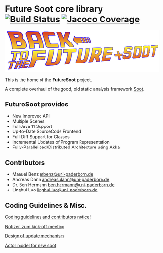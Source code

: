 # Future Soot core library [![Build Status](https://soot-build.cs.uni-paderborn.de/jenkins/job/soot-reloaded/job/soot-reloaded-develop/badge/icon)](https://soot-build.cs.uni-paderborn.de/jenkins/job/soot-reloaded/job/soot-reloaded-develop/lastBuild/) [![Jacoco Coverage](https://soot-build.cs.uni-paderborn.de/public/futureSoot/origin/develop/soot-reloaded/soot-reloaded-develop/build/jacoco.svg)](https://soot-build.cs.uni-paderborn.de/jenkins/job/soot-reloaded/job/soot-reloaded-develop/lastBuild/jacoco/)


![Logo](logo.png)

This is the home of the **FutureSoot** project.

A complete overhaul of the good, old static analysis framework [Soot](https://github.com/Sable/soot).

## FutureSoot provides
- New Improved API
- Multiple Scenes
- Full Java 11 Support
- Up-to-Date SourceCode Frontend
- Full-Diff Support for Classes
- Incremental Updates of Program Representation
- Fully-Parallelized/Distributed Architecture using [Akka](https://akka.io/)



## Contributors
- Manuel Benz mbenz@uni-paderborn.de
- Andreas Dann andreas.dann@uni-paderborn.de
- Dr. Ben Hermann ben.hermann@uni-paderborn.de
- Linghui Luo linghui.luo@uni-paderborn.de

## Coding Guidelines & Misc.

[Coding guidelines and contributors notice!](../../wiki/contribution-to-soot-reloaded)

[Notizen zum kick-off meeting](../../wiki/kickoff-meeting)

[Design of update mechanism](../../wiki/Design-of-update-mechanism)

[Actor model for new soot ](../../wiki/Actor-model-for-new-soot)
